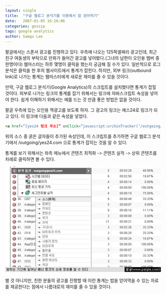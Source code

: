 ```yaml
---
layout: single
title:  "구글 웹로그 분석기를 이용해서 밥 얻어먹기"
date:   2007-01-05 16:26:06
categories: gossip
tags: google analytics
author: Samgu Lee
---
```

팔글에서는 스폰서 광고를 진행하고 있다. 우측에 나오는 125픽셀짜리 광고인데, 최근 친구 여동생의 부탁으로 만화가 들어간 광고를 넣어봤다.(그녀의 남편이 오인용 멤버 중 한명이다) 웹마스터는 하루 몇명이 클릭을 했는지 궁금해 질 수가 있다. 일반적으로 로그 분석은 클릭을 한 후의 웹사이트에서 통계가 잡힌다. 하지만, 외부 링크(outbound link)로 나가는 통계는 웹마스터에게 새로운 재미를 줄 수 있을 것이다.

만약, 구글 웹로그 분석기(Google Analytics)의 스크립트를 설치했다면 통계가 잡힐 것이다. 외부로 나가는 링크의 통계를 잡기 위해서는 링크에 자바스크립트 속성을 넣어야 한다. 쉽게 이해하기 위해서는 예를 드는 것 만큼 좋은 방법은 없을 것이다.

팔글 우측에 있는 오인용 책광고를 보도록 하자. 그 광고의 링크는 예스24로 링크가 되고 있다. 이 링크에 다음과 같은 속성을 넣었다.

```html
<a href=”[yes24 링크 주소]” onClick=”javascript:urchinTracker(‘/outgoing/yes24.com’);” rel=”external nofollow”>
```

위의 소스 중 굵은 글자들이 추가된 속성인데, 이 스크립트를 추가하면 구글 웹로그 분석기에서 /outgoing/yes24.com 으로 통계가 잡히는 것을 알 수 있다.

통계를 보기 위해서는 좌측 메뉴에서 콘텐츠 최적화 -> 콘텐츠 실적 -> 상위 콘텐츠를 차례로 클릭하면 볼 수 있다.

![원하는 기간의 외부 링크 통계를 알 수 있다.](/assets/google-analytics-banner-static.jpg)

별 것 아니지만, 친한 분들의 광고를 진행할 때 이런 통계는 밥을 얻어먹을 수 있는 자료를 제공한다는 점에서 나름대로의 재미를 줄 수 있을 것이다.
